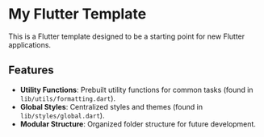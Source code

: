 # My Flutter Template

This is a Flutter template designed to be a starting point for new Flutter applications.

## Features

- **Utility Functions**: Prebuilt utility functions for common tasks (found in `lib/utils/formatting.dart`).
- **Global Styles**: Centralized styles and themes (found in `lib/styles/global.dart`).
- **Modular Structure**: Organized folder structure for future development.
